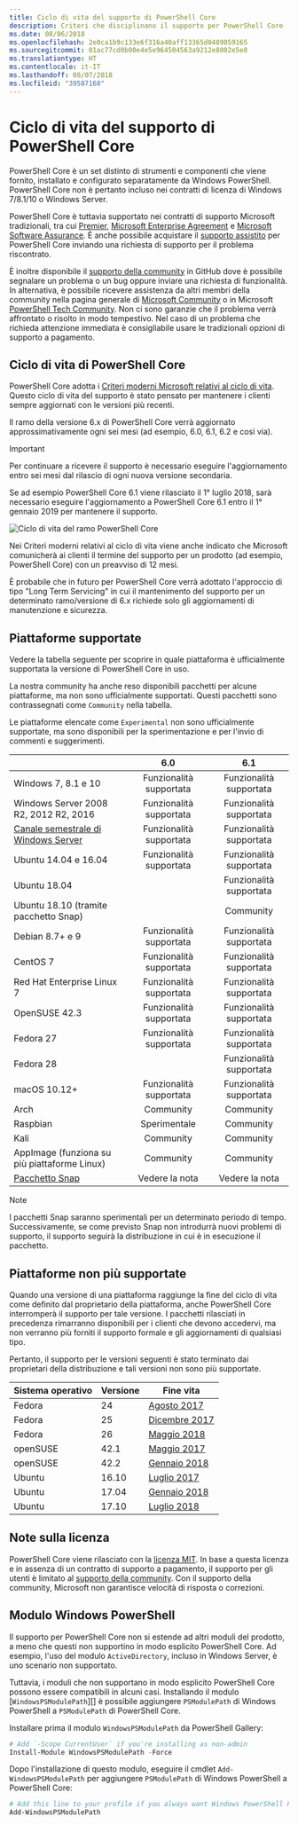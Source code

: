 ```yaml
---
title: Ciclo di vita del supporto di PowerShell Core
description: Criteri che disciplinano il supporto per PowerShell Core
ms.date: 08/06/2018
ms.openlocfilehash: 2e0ca1b9c133e6f316a40aff13365d0489059165
ms.sourcegitcommit: 01ac77cd0b00e4e5e964504563a9212e8002e5e0
ms.translationtype: HT
ms.contentlocale: it-IT
ms.lasthandoff: 08/07/2018
ms.locfileid: "39587160"
---
```

# <a name="powershell-core-support-lifecycle"></a>Ciclo di vita del supporto di PowerShell Core

PowerShell Core è un set distinto di strumenti e componenti che viene fornito, installato e configurato separatamente da Windows PowerShell.
PowerShell Core non è pertanto incluso nei contratti di licenza di Windows 7/8.1/10 o Windows Server.

PowerShell Core è tuttavia supportato nei contratti di supporto Microsoft tradizionali, tra cui [Premier][], [Microsoft Enterprise Agreement][enterprise-agreement] e [Microsoft Software Assurance][assurance].
È anche possibile acquistare il [supporto assistito][] per PowerShell Core inviando una richiesta di supporto per il problema riscontrato.

È inoltre disponibile il [supporto della community][] in GitHub dove è possibile segnalare un problema o un bug oppure inviare una richiesta di funzionalità.
In alternativa, è possibile ricevere assistenza da altri membri della community nella pagina generale di [Microsoft Community][] o in Microsoft [PowerShell Tech Community][].
Non ci sono garanzie che il problema verrà affrontato o risolto in modo tempestivo.
Nel caso di un problema che richieda attenzione immediata è consigliabile usare le tradizionali opzioni di supporto a pagamento.

## <a name="lifecycle-of-powershell-core"></a>Ciclo di vita di PowerShell Core

PowerShell Core adotta i [Criteri moderni Microsoft relativi al ciclo di vita][modern].
Questo ciclo di vita del supporto è stato pensato per mantenere i clienti sempre aggiornati con le versioni più recenti.

Il ramo della versione 6.x di PowerShell Core verrà aggiornato approssimativamente ogni sei mesi (ad esempio, 6.0, 6.1, 6.2 e così via).

> [!IMPORTANT]
> Per continuare a ricevere il supporto è necessario eseguire l'aggiornamento entro sei mesi dal rilascio di ogni nuova versione secondaria.

Se ad esempio PowerShell Core 6.1 viene rilasciato il 1° luglio 2018, sarà necessario eseguire l'aggiornamento a PowerShell Core 6.1 entro il 1° gennaio 2019 per mantenere il supporto.

![Ciclo di vita del ramo PowerShell Core][lifecycle-chart]

Nei Criteri moderni relativi al ciclo di vita viene anche indicato che Microsoft comunicherà ai clienti il termine del supporto per un prodotto (ad esempio, PowerShell Core) con un preavviso di 12 mesi.

È probabile che in futuro per PowerShell Core verrà adottato l'approccio di tipo "Long Term Servicing" in cui il mantenimento del supporto per un determinato ramo/versione di 6.x richiede solo gli aggiornamenti di manutenzione e sicurezza.

## <a name="supported-platforms"></a>Piattaforme supportate

Vedere la tabella seguente per scoprire in quale piattaforma è ufficialmente supportata la versione di PowerShell Core in uso.

La nostra community ha anche reso disponibili pacchetti per alcune piattaforme, ma non sono ufficialmente supportati.
Questi pacchetti sono contrassegnati come `Community` nella tabella.

Le piattaforme elencate come `Experimental` non sono ufficialmente supportate, ma sono disponibili per la sperimentazione e per l'invio di commenti e suggerimenti.

|                                                   | 6.0         | 6.1         |
|---------------------------------------------------|:-----------:|:-----------:|
| Windows 7, 8.1 e 10                            | Funzionalità supportata   | Funzionalità supportata   |
| Windows Server 2008 R2, 2012 R2, 2016             | Funzionalità supportata   | Funzionalità supportata   |
| [Canale semestrale di Windows Server][semi-annual] | Funzionalità supportata   | Funzionalità supportata   |
| Ubuntu 14.04 e 16.04                           | Funzionalità supportata   | Funzionalità supportata   |
| Ubuntu 18.04                                      |             | Funzionalità supportata   |
| Ubuntu 18.10 (tramite pacchetto Snap)                   |             | Community   |
| Debian 8.7+ e 9                                | Funzionalità supportata   | Funzionalità supportata   |
| CentOS 7                                          | Funzionalità supportata   | Funzionalità supportata   |
| Red Hat Enterprise Linux 7                        | Funzionalità supportata   | Funzionalità supportata   |
| OpenSUSE 42.3                                     | Funzionalità supportata   | Funzionalità supportata   |
| Fedora 27                                         | Funzionalità supportata   | Funzionalità supportata   |
| Fedora 28                                         |             | Funzionalità supportata   |
| macOS 10.12+                                      | Funzionalità supportata   | Funzionalità supportata   |
| Arch                                              | Community   | Community   |
| Raspbian                                          | Sperimentale| Community   |
| Kali                                              | Community   | Community   |
| AppImage (funziona su più piattaforme Linux)     | Community   | Community   |
| [Pacchetto Snap](https://snapcraft.io/powershell)   | Vedere la nota    | Vedere la nota    |

> [!NOTE]
> I pacchetti Snap saranno sperimentali per un determinato periodo di tempo.  Successivamente, se come previsto Snap non introdurrà nuovi problemi di supporto, il supporto seguirà la distribuzione in cui è in esecuzione il pacchetto.

## <a name="platform-which-are-out-of-support"></a>Piattaforme non più supportate

Quando una versione di una piattaforma raggiunge la fine del ciclo di vita come definito dal proprietario della piattaforma, anche PowerShell Core interromperà il supporto per tale versione. I pacchetti rilasciati in precedenza rimarranno disponibili per i clienti che devono accedervi, ma non verranno più forniti il supporto formale e gli aggiornamenti di qualsiasi tipo.

Pertanto, il supporto per le versioni seguenti è stato terminato dai proprietari della distribuzione e tali versioni non sono più supportate.

| Sistema operativo       | Versione | Fine vita                                                                                 |
|----------|---------|---------------------------------------------------------------------------------------------|
| Fedora   | 24      | [Agosto 2017](https://fedoramagazine.org/fedora-24-eol/)                                    |
| Fedora   | 25      | [Dicembre 2017](https://fedoramagazine.org/fedora-25-end-life/)                             |
| Fedora   | 26      | [Maggio 2018](https://fedoramagazine.org/fedora-26-end-life/)                                  |
| openSUSE | 42.1    | [Maggio 2017](https://lists.opensuse.org/opensuse-security-announce/2017-05/msg00053.html)     |
| openSUSE | 42.2    | [Gennaio 2018](https://lists.opensuse.org/opensuse-security-announce/2017-11/msg00066.html) |
| Ubuntu   | 16.10   | [Luglio 2017](https://lists.ubuntu.com/archives/ubuntu-announce/2017-July/000223.html)        |
| Ubuntu   | 17.04   | [Gennaio 2018](https://lists.ubuntu.com/archives/ubuntu-announce/2018-January.txt)          |
| Ubuntu   | 17.10   | [Luglio 2018](https://lists.ubuntu.com/archives/ubuntu-announce/2018-July/000232.html)        |

## <a name="notes-on-licensing"></a>Note sulla licenza

PowerShell Core viene rilasciato con la [licenza MIT][].
In base a questa licenza e in assenza di un contratto di supporto a pagamento, il supporto per gli utenti è limitato al [supporto della community][].
Con il supporto della community, Microsoft non garantisce velocità di risposta o correzioni.

## <a name="windows-powershell-module"></a>Modulo Windows PowerShell

Il supporto per PowerShell Core non si estende ad altri moduli del prodotto, a meno che questi non supportino in modo esplicito PowerShell Core.
Ad esempio, l'uso del modulo `ActiveDirectory`, incluso in Windows Server, è uno scenario non supportato.

Tuttavia, i moduli che non supportano in modo esplicito PowerShell Core possono essere compatibili in alcuni casi.
Installando il modulo [`WindowsPSModulePath`][] è possibile aggiungere `PSModulePath` di Windows PowerShell a `PSModulePath` di PowerShell Core.

Installare prima il modulo `WindowsPSModulePath` da PowerShell Gallery:

```powershell
# Add `-Scope CurrentUser` if you're installing as non-admin
Install-Module WindowsPSModulePath -Force
```

Dopo l'installazione di questo modulo, eseguire il cmdlet `Add-WindowsPSModulePath` per aggiungere `PSModulePath` di Windows PowerShell a PowerShell Core:

```powershell
# Add this line to your profile if you always want Windows PowerShell PSModulePath
Add-WindowsPSModulePath
```

[Premier]: https://www.microsoft.com/en-us/microsoftservices/support.aspx
[enterprise-agreement]: https://www.microsoft.com/en-us/licensing/licensing-programs/enterprise.aspx
[assurance]: https://www.microsoft.com/en-us/licensing/licensing-programs/software-assurance-default.aspx
[supporto della community]: https://github.com/powershell/powershell/issues
[Microsoft Community]: https://answers.microsoft.com/
[PowerShell Tech Community]: https://techcommunity.microsoft.com/t5/PowerShell/ct-p/WindowsPowerShell
[supporto assistito]: https://support.microsoft.com/assistedsupportproducts
[modern]: https://support.microsoft.com/help/30881/modern-lifecycle-policy
[lifecycle-chart]: ./images/modern-lifecycle.png
[semi-annual]: https://docs.microsoft.com/windows-server/get-started/semi-annual-channel-overview
[licenza MIT]: https://github.com/PowerShell/PowerShell/blob/master/LICENSE.txt
["WindowsPSModulePath"]: https://www.powershellgallery.com/packages/WindowsPSModulePath/
